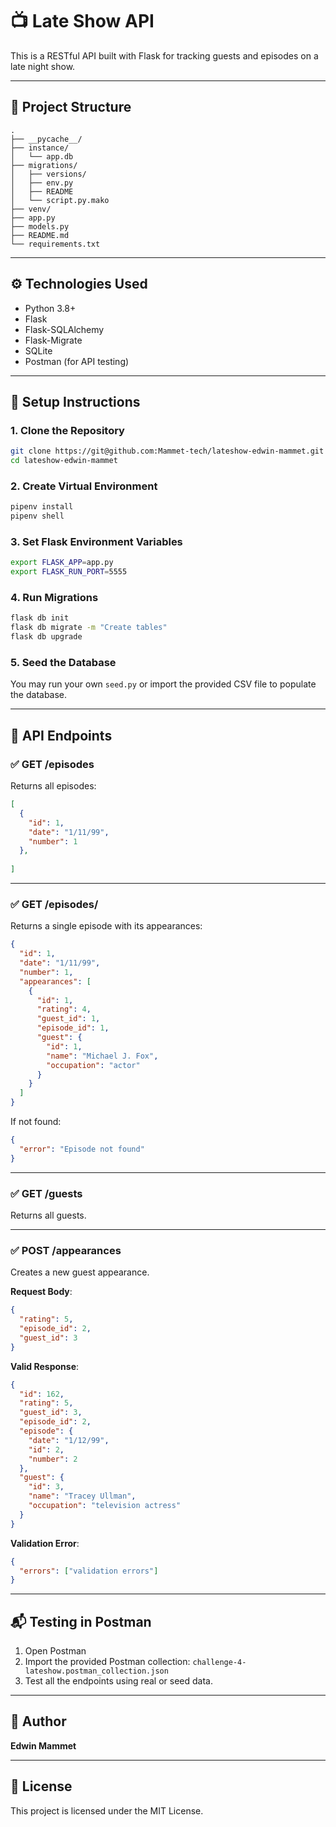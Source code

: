 # 📺 Late Show API

This is a RESTful API built with Flask for tracking guests and episodes on a late night show.

---

## 📁 Project Structure

```
.
├── __pycache__/               
├── instance/                  
│   └── app.db                 
├── migrations/               
│   ├── versions/              
│   ├── env.py               
│   ├── README                
│   └── script.py.mako       
├── venv/                     
├── app.py                    
├── models.py                  
├── README.md                  
└── requirements.txt           
```

---

## ⚙️ Technologies Used

- Python 3.8+
- Flask
- Flask-SQLAlchemy
- Flask-Migrate
- SQLite
- Postman (for API testing)

---

## 🚀 Setup Instructions

### 1. Clone the Repository

```bash
git clone https://git@github.com:Mammet-tech/lateshow-edwin-mammet.git
cd lateshow-edwin-mammet
```

### 2. Create Virtual Environment

```bash
pipenv install
pipenv shell
```

### 3. Set Flask Environment Variables

```bash
export FLASK_APP=app.py
export FLASK_RUN_PORT=5555
```

### 4. Run Migrations

```bash
flask db init
flask db migrate -m "Create tables"
flask db upgrade
```

### 5. Seed the Database

You may run your own `seed.py` or import the provided CSV file to populate the database.

---

## 🧪 API Endpoints

### ✅ GET /episodes

Returns all episodes:

```json
[
  {
    "id": 1,
    "date": "1/11/99",
    "number": 1
  },
  
]
```

---

### ✅ GET /episodes/<id>

Returns a single episode with its appearances:

```json
{
  "id": 1,
  "date": "1/11/99",
  "number": 1,
  "appearances": [
    {
      "id": 1,
      "rating": 4,
      "guest_id": 1,
      "episode_id": 1,
      "guest": {
        "id": 1,
        "name": "Michael J. Fox",
        "occupation": "actor"
      }
    }
  ]
}
```

If not found:

```json
{
  "error": "Episode not found"
}
```

---

### ✅ GET /guests

Returns all guests.

---

### ✅ POST /appearances

Creates a new guest appearance.

**Request Body**:

```json
{
  "rating": 5,
  "episode_id": 2,
  "guest_id": 3
}
```

**Valid Response**:

```json
{
  "id": 162,
  "rating": 5,
  "guest_id": 3,
  "episode_id": 2,
  "episode": {
    "date": "1/12/99",
    "id": 2,
    "number": 2
  },
  "guest": {
    "id": 3,
    "name": "Tracey Ullman",
    "occupation": "television actress"
  }
}
```

**Validation Error**:

```json
{
  "errors": ["validation errors"]
}
```

---

## 📬 Testing in Postman

1. Open Postman
2. Import the provided Postman collection:
   `challenge-4-lateshow.postman_collection.json`
3. Test all the endpoints using real or seed data.

---

## 🧑 Author

**Edwin Mammet**

---

## 📄 License

This project is licensed under the MIT License.